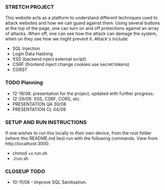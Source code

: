 ### STRETCH PROJECT
This website acts as a platform to understand different techniques used to attack websites and how we can guard against them. Using several buttons at the top of the page, one can turn on and off protections against an array of attacks. When off, one can see how the attack can damage the system, when on they see how we might prevent it. Attack's include:
- SQL Injection
- Login Data Hashing
- XSS (backend inject external script)
- CSRF (frontend inject change cookies use secret tokens)
- CORS?

### TODO Planning
- 12-19/08: presentation for the project, updated with further progress.
- 12-29/08: XSS, CSRF, CORS, etc.
- PRESENTATION QA 30/08
- PRESENTATION CL 04/09

### SETUP AND RUN INSTRUCTIONS
If one wishes to run this locally to their own device, from the root folder (where this README.md lies) run with the following commands. View from http://localhost:3000.
- chmod +x run.sh
- ./run.sh

### CLOSEUP TODO
- 10-11/08 - Improve SQL Sanitisation.
